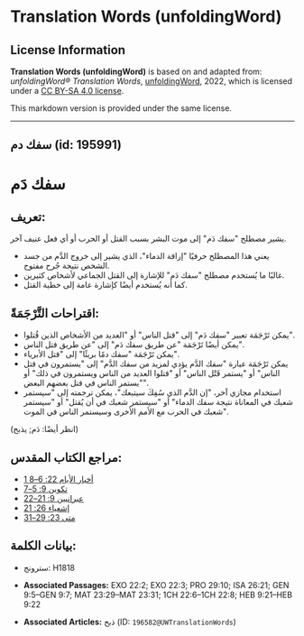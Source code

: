 # Translation Words (unfoldingWord)

## License Information

**Translation Words (unfoldingWord)** is based on and adapted from: _unfoldingWord® Translation Words_, [unfoldingWord](https://unfoldingword.org/utw), 2022, which is licensed under a [CC BY-SA 4.0 license](https://creativecommons.org/licenses/by-sa/4.0/legalcode.en).

This markdown version is provided under the same license.



--------------------------------

## سفك دم (id: 195991)

سفك دَم
=======

تعريف:
------

يشير مصطلح "سفك دَم" إلى موت البشر بسبب القتل أو الحرب أو أي فعل عنيف آخر.

* يعني هذا المصطلح حرفيًا "إراقة الدماء"، الذي يشير إلى خروج الدَّم من جسد الشخص نتيجة جُرح مفتوح.
* غالبًا ما يُستخدم مصطلح "سفك دَم" للإشارة إلى القتل الجماعي لأشخاص كثيرين.
* كما أنه يُستخدم أيضًا كإشارة عامة إلى خطية القتل.

اقتراحات التَّرْجَمَةً:
-----------------------

* يمكن تَرْجَمَة تعبير "سفك دَم" إلى "قتل الناس" أو "العديد من الأشخاص الذين قُتلوا".
* يمكن أيضًا تَرْجَمَة "عن طريق سفك دَم" إلى "عن طريق قتل الناس".
* يمكن تَرْجَمَة "سفك دمًا بريئًا" إلى "قتل الأبرياء".
* يمكن تَرْجَمَة عبارة "سفك الدَّم يؤدي لمزيد من سفك الدَّم" إلى "يستمرون في قتل الناس" أو "يستمر قَتْل الناس" أو "قتلوا العديد من الناس ويستمرون في ذلك" أو "يستمر الناس في قتل بعضهم البعض".
* استخدام مجازي آخر، "إن الدَّم الذي سُفِكَ سيتبعك"، يمكن ترجمته إلى "سيستمر شعبك في المعاناة نتيجة سفك الدماء" أو "سيستمر شعبك في أن يُقتل" أو "سيستمر شعبك في الحرب مع الأمم الأخرى وسيستمر الناس في الموت".

(انظر أيضًا: دَم; يذبح)

مراجع الكتاب المقدس:
--------------------

* [1 أخبار الأيام 22: 6–8](https://ref.ly/1Chr22:6-1Chr22:8)
* [تكوين 9: 5–7](https://ref.ly/Gen9:5-Gen9:7)
* [عبرانيين 9: 21–22](https://ref.ly/Heb9:21-Heb9:22)
* [إشعياء 26: 21](https://ref.ly/Isa26:21)
* [متى 23: 29–31](https://ref.ly/Matt23:29-Matt23:31)

بيانات الكلمة:
--------------

* سترونج: H1818

* **Associated Passages:** EXO 22:2; EXO 22:3; PRO 29:10; ISA 26:21; GEN 9:5–GEN 9:7; MAT 23:29–MAT 23:31; 1CH 22:6–1CH 22:8; HEB 9:21–HEB 9:22
* **Associated Articles:** ذبح (ID: `196582@UWTranslationWords`)

